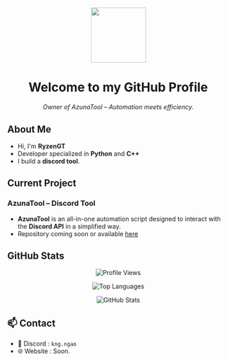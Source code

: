 <h1 align="center"></h1>

<p align="center">
  <img src="34256-thumbsup" width="125">
</p>

<h1 align="center">Welcome to my GitHub Profile</h1>

<p align="center">
  <i>Owner of AzunaTool – Automation meets efficiency.</i>
</p>

## About Me

- Hi, I'm **RyzenGT**
- Developer specialized in **Python** and **C++**
- I build a **discord tool**.

## Current Project

### AzunaTool – Discord Tool

- **AzunaTool** is an all-in-one automation script designed to interact with the **Discord API** in a simplified way.  
- Repository coming soon or available [here](https://github.com/RyzenGT/AzunaTool)

## GitHub Stats

<p align="center">
  <img src="https://komarev.com/ghpvc/?username=RyzenGT&color=000000" alt="Profile Views">
</p>

<p align="center">
  <img src="https://github-readme-stats.vercel.app/api/top-langs/?username=RyzenGT&theme=dark&layout=compact" alt="Top Languages">
</p>

<p align="center">
  <img src="https://github-readme-stats.vercel.app/api?username=RyzenGT&theme=dark&show_icons=true&hide_border=true" alt="GitHub Stats">
</p>

## 📫 Contact

- 💬 Discord : `kng.ngao`
- 🌐 Website : Soon.

<h1 align="center"></h1>
